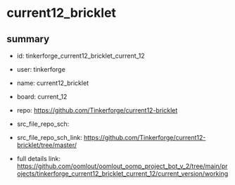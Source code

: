 # current12_bricklet
 
## summary 
* id: tinkerforge_current12_bricklet_current_12
* user: tinkerforge
* name: current12_bricklet
* board: current_12
* repo: https://github.com/Tinkerforge/current12-bricklet



* src_file_repo_sch: 
* src_file_repo_sch_link: https://github.com/Tinkerforge/current12-bricklet/tree/master/
* full details link: https://github.com/oomlout/oomlout_oomp_project_bot_v_2/tree/main/projects/tinkerforge_current12_bricklet_current_12/current_version/working  







